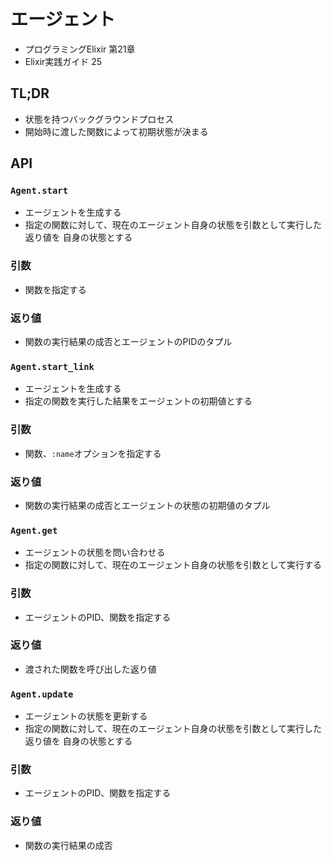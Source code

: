# エージェント
- プログラミングElixir 第21章
- Elixir実践ガイド 25

## TL;DR
- 状態を持つバックグラウンドプロセス
- 開始時に渡した関数によって初期状態が決まる

## API
### `Agent.start`
- エージェントを生成する
- 指定の関数に対して、現在のエージェント自身の状態を引数として実行した返り値を
  自身の状態とする

### 引数
- 関数を指定する

### 返り値
- 関数の実行結果の成否とエージェントのPIDのタプル

### `Agent.start_link`
- エージェントを生成する
- 指定の関数を実行した結果をエージェントの初期値とする

### 引数
- 関数、`:name`オプションを指定する

### 返り値
- 関数の実行結果の成否とエージェントの状態の初期値のタプル

### `Agent.get`
- エージェントの状態を問い合わせる
- 指定の関数に対して、現在のエージェント自身の状態を引数として実行する

### 引数
- エージェントのPID、関数を指定する

### 返り値
- 渡された関数を呼び出した返り値

### `Agent.update`
- エージェントの状態を更新する
- 指定の関数に対して、現在のエージェント自身の状態を引数として実行した返り値を
  自身の状態とする

### 引数
- エージェントのPID、関数を指定する

### 返り値
- 関数の実行結果の成否

